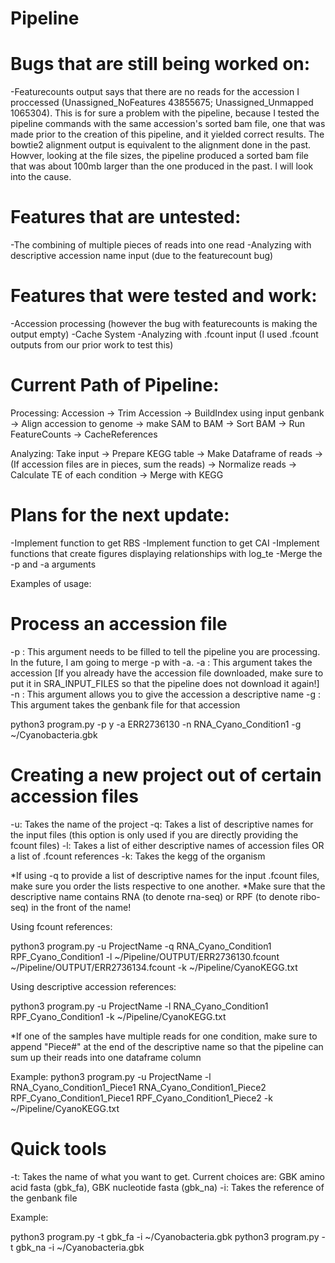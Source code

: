 # Pipeline


# Bugs that are still being worked on:
  -Featurecounts output says that there are no reads for the accession I proccessed (Unassigned_NoFeatures	43855675; Unassigned_Unmapped	1065304). This is for sure a problem with the pipeline, because I tested the pipeline commands with the same accession's sorted bam file, one that was made prior to the creation of this pipeline, and it yielded correct results. The bowtie2 alignment output is equivalent to the alignment done in the past. Howver, looking at the file sizes, the pipeline produced a sorted bam file that was about 100mb larger than the one produced in the past. I will look into the cause.

# Features that are untested:
  -The combining of multiple pieces of reads into one read
  -Analyzing with descriptive accession name input (due to the featurecount bug)
  
# Features that were tested and work:
  -Accession processing (however the bug with featurecounts is making the output empty)
  -Cache System
  -Analyzing with .fcount input (I used .fcount outputs from our prior work to test this)
  
# Current Path of Pipeline:
Processing: Accession -> Trim Accession -> BuildIndex using input genbank -> Align accession to genome -> make SAM to BAM -> Sort BAM -> Run FeatureCounts -> CacheReferences

Analyzing:
Take input -> Prepare KEGG table -> Make Dataframe of reads -> (If accession files are in pieces, sum the reads) -> Normalize reads -> Calculate TE of each condition -> Merge with KEGG

# Plans for the next update:
  -Implement function to get RBS 
  -Implement function to get CAI
  -Implement functions that create figures displaying relationships with log_te
  -Merge the -p and -a arguments



Examples of usage:

# Process an accession file

-p : This argument needs to be filled to tell the pipeline you are processing. In the future, I am going to merge -p with -a.
-a : This argument takes the accession [If you already have the accession file downloaded, make sure to put it in SRA_INPUT_FILES so that the pipeline does not download it again!]
-n : This argument allows you to give the accession a descriptive name
-g : This argument takes the genbank file for that accession

python3 program.py -p y -a ERR2736130 -n RNA_Cyano_Condition1 -g ~/Cyanobacteria.gbk

# Creating a new project out of certain accession files
-u: Takes the name of the project
-q: Takes a list of descriptive names for the input files (this option is only used if you are directly providing the fcount files)
-l: Takes a list of either descriptive names of accession files OR a list of .fcount references
-k: Takes the kegg of the organism

*If using -q to provide a list of descriptive names for the input .fcount files, make sure you order the lists respective to one another.
*Make sure that the descriptive name contains RNA (to denote rna-seq) or RPF (to denote ribo-seq) in the front of the name!

Using fcount references:

python3 program.py -u ProjectName -q RNA_Cyano_Condition1 RPF_Cyano_Condition1 -l ~/Pipeline/OUTPUT/ERR2736130.fcount ~/Pipeline/OUTPUT/ERR2736134.fcount -k ~/Pipeline/CyanoKEGG.txt

Using descriptive accession references:

python3 program.py -u ProjectName -l RNA_Cyano_Condition1 RPF_Cyano_Condition1 -k ~/Pipeline/CyanoKEGG.txt

*If one of the samples have multiple reads for one condition, make sure to append "Piece#" at the end of the descriptive name so that the pipeline can sum up their reads into one dataframe column

Example:
python3 program.py -u ProjectName -l RNA_Cyano_Condition1_Piece1 RNA_Cyano_Condition1_Piece2 RPF_Cyano_Condition1_Piece1 RPF_Cyano_Condition1_Piece2 -k ~/Pipeline/CyanoKEGG.txt

# Quick tools
-t: Takes the name of what you want to get. Current choices are: GBK amino acid fasta (gbk_fa), GBK nucleotide fasta (gbk_na)
-i: Takes the reference of the genbank file

Example:

python3 program.py -t gbk_fa -i ~/Cyanobacteria.gbk
python3 program.py -t gbk_na -i ~/Cyanobacteria.gbk
